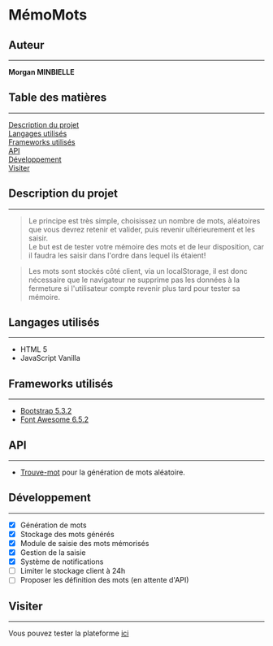 # MémoMots

## Auteur

---

**Morgan MINBIELLE**

## Table des matières  

---

[Description du projet](#description-du-projet)  
[Langages utilisés](#langages-utilisés)  
[Frameworks utilisés](#frameworks-utilisés)  
[API](#api)  
[Développement](#développement)  
[Visiter](#visiter)

## Description du projet

---

> Le principe est très simple, choisissez un nombre de mots, aléatoires que vous devrez retenir et valider, puis revenir ultérieurement et les saisir.  
> Le but est de tester votre mémoire des mots et de leur disposition, car il faudra les saisir dans l'ordre dans lequel ils étaient!

> Les mots sont stockés côté client, via un localStorage, il est donc nécessaire que le navigateur ne supprime pas les données à la fermeture si l'utilisateur compte revenir plus tard pour tester sa mémoire.

## Langages utilisés

---

- HTML 5  
- JavaScript Vanilla

## Frameworks utilisés

---

- [Bootstrap 5.3.2](https://getbootstrap.com/docs/5.3/getting-started/introduction/)
- [Font Awesome 6.5.2](https://fontawesome.com/v6/search)

## API

---

- [Trouve-mot](https://trouve-mot.fr/) pour la génération de mots aléatoire.

## Développement

---

- [x] Génération de mots
- [x] Stockage des mots générés
- [x] Module de saisie des mots mémorisés
- [x] Gestion de la saisie
- [x] Système de notifications
- [ ] Limiter le stockage client à 24h
- [ ] Proposer les définition des mots (en attente d'API)

## Visiter

---

Vous pouvez tester la plateforme [ici](https://gerlarimin.github.io/MemoMots/index.html)